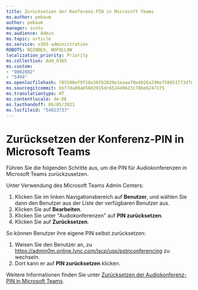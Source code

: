 ```yaml
---
title: Zurücksetzen der Konferenz-PIN in Microsoft Teams
ms.author: pebaum
author: pebaum
manager: scotv
ms.audience: Admin
ms.topic: article
ms.service: o365-administration
ROBOTS: NOINDEX, NOFOLLOW
localization_priority: Priority
ms.collection: Adm_O365
ms.custom:
- "9002882"
- "5494"
ms.openlocfilehash: 785508ef9f20a36f62029e1eaaa70e4926a298e758951773d78ceef76ba80ae7
ms.sourcegitcommit: b5f7da89a650d2915dc652449623c78be6247175
ms.translationtype: HT
ms.contentlocale: de-DE
ms.lasthandoff: 08/05/2021
ms.locfileid: "54023737"
---
```

# <a name="reset-conferencing-pin-in-teams"></a>Zurücksetzen der Konferenz-PIN in Microsoft Teams

Führen Sie die folgenden Schritte aus, um die PIN für Audiokonferenzen in Microsoft Teams zurückzusetzen.  

Unter Verwendung des Microsoft Teams Admin Centers:

1. Klicken Sie im linken Navigationsbereich auf **Benutzer**, und wählen Sie dann den Benutzer aus der Liste der verfügbaren Benutzer aus.
2. Klicken Sie auf **Bearbeiten**.
3. Klicken Sie unter "Audiokonferenzen" auf **PIN zurücksetzen**.
4. Klicken Sie auf **Zurücksetzen**.

So können Benutzer ihre eigene PIN selbst zurücksetzen:
1. Weisen Sie den Benutzer an, zu https://admin0m.online.lync.com/lscp/usp/pstnconferencing zu wechseln.
2. Dort kann er auf **PIN zurücksetzen** klicken.

Weitere Informationen finden Sie unter [Zurücksetzen der Audiokonferenz-PIN in Microsoft Teams](https://docs.microsoft.com/microsoftteams/reset-the-audio-conferencing-pin-in-teams).
